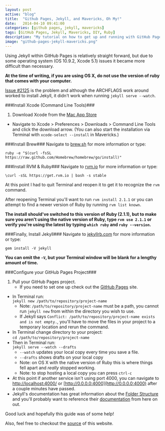 ```yaml
---
layout: post
active: "blog"
title:  "Github Pages, Jekyll, and Mavericks, Oh My!"
date:   2014-04-10 09:41:00
categories: [github pages, jekyll, mavericks]
tags: [GitHub Pages, Jekyll, Mavericks, DIY, Ruby]
description: "My tutorial on how to get up and running with GitHub Pages and Jekyll under OS X Mavericks."
image: "github-pages-jekyll-mavericks.png"
---
```


Using Jekyll within GitHub Pages is relatively straight forward, but due to some operating system (OS 10.9.2, Xcode 5.1) issues it became more difficult than necessary.

**At the time of writing, if you are using OS X, do not use the version of ruby that comes with your computer.**

[Issue #2125](https://github.com/jekyll/jekyll/issues/2125) is the problem and although the ARCHFLAGS work around worked to install Jekyll, it didn't work when running `jekyll serve --watch`.

###Install Xcode (Command Line Tools)###
1. Download Xcode from the [Mac App Store](https://itunes.apple.com/us/app/xcode/id497799835?mt=12)
- Navigate to Xcode > Preferences > Downloads > Command Line Tools and click the download arrow.
(You can also start the installation via Terminal with `xcode-select --install` in Mavericks.)

###Install Brew###
Navigate to [brew.sh](http://brew.sh) for more information or type:

	ruby -e "$(curl -fsSL https://raw.github.com/Homebrew/homebrew/go/install)"

###Install RVM & Ruby###
Navigate to [rvm.io](https://rvm.io) for more information or type:

	\curl -sSL https://get.rvm.io | bash -s stable


At this point I had to quit Terminal and reopen it to get it to recognize the `rvm` command.

After reopening Terminal you'll want to run `rvm install 2.1.1` or you can attempt to find a newer version of Ruby by running `rvm list known`.

**The install should've switched to this version of Ruby (2.1.1), but to make sure you aren't using the native version of Ruby, type `rvm use 2.1.1` or verify you're using the latest by typing `which ruby` and `ruby --version`.**


###Finally, Install Jekyll###
Navigate to [jekyllrb.com](http://jekyllrb.com) for more information or type:

	gem install -V jekyll

**You can omit the `-V`, but your Terminal window will be blank for a lengthy amount of time.**

###Configure your GitHub Pages Project###
1. Pull your GitHub Pages project.
	- If you need to set one up check out the [GitHub Pages](https://pages.github.com) site.
- In Terminal run:  
    `jekyll new /path/to/repository/project-name`
	- Note: `/path/to/repository/project-name` must be a path, you cannot run `jekyll new` from within the directory you wish to use.
	- If Jekyll says `Conflict: /path/to/repository/project-name exists and is not empty.`, you'll have to move the files in your project to a temporary location and rerun the command.
- In Terminal change directory to your project:  
	`cd /path/to/repository/project-name`
- Then in Terminal run:  
	`jekyll serve --watch --drafts`
	- `--watch` updates your local copy every time you save a file.
	- `--drafts` shows drafts on your local copy
	- Note: on OS X with the native version of Ruby this is where things fell apart and *really* stopped working.
	- Note: to stop hosting a local copy you can press `ctrl-c`
- At this point if another service isn't using port 4000, you can navigate to [http://localhost:4000/](http://localhost:4000/) or [http://0.0.0.0:4000](http://0.0.0.0:4000) after a couple minutes have passed.
- Jekyll's documentation has great information about the [Folder Structure](http://jekyllrb.com/docs/structure/) and you'll probably want to reference their [documentation](http://jekyllrb.com/docs/home/) from here on out.

Good luck and hopefully this guide was of some help!

Also, feel free to checkout the [source](https://github.com/michaeljdeeb/michaeljdeeb.github.io) of this website.
